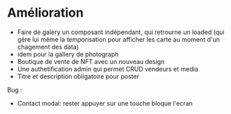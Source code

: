# Amélioration

- Faire de galery un composant indépendant, qui retrourne un loaded (qui gère lui même la temporisation pour afficher les carte au moment d'un chagement des data)
- idem pour la gallery de photograph
- Boutique de vente de NFT avec un nouveau design
- Une authetification admin qui permet CRUD vendeurs et media
- Titre et description obligatoire pour poster

Bug :

- Contact modal: rester appuyer sur une touche bloque l'ecran
